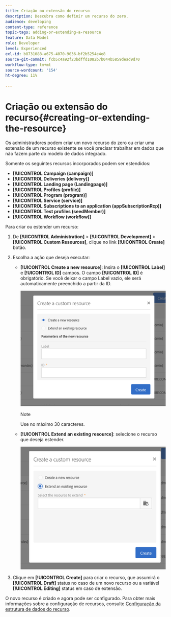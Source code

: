 ```yaml
---
title: Criação ou extensão do recurso
description: Descubra como definir um recurso do zero.
audience: developing
content-type: reference
topic-tags: adding-or-extending-a-resource
feature: Data Model
role: Developer
level: Experienced
exl-id: b8731088-a675-4070-9036-bf2b5254e4e8
source-git-commit: fcb5c4a92f23bdffd1082b7b044b5859dead9d70
workflow-type: tm+mt
source-wordcount: '154'
ht-degree: 11%

---
```


# Criação ou extensão do recurso{#creating-or-extending-the-resource}

Os administradores podem criar um novo recurso do zero ou criar uma extensão de um recurso existente se você precisar trabalhar em dados que não fazem parte do modelo de dados integrado.

Somente os seguintes recursos incorporados podem ser estendidos:

* **[!UICONTROL Campaign (campaign)]**
* **[!UICONTROL Deliveries (delivery)]**
* **[!UICONTROL Landing page (Landingpage)]**
* **[!UICONTROL Profiles (profile)]**
* **[!UICONTROL Program (program)]**
* **[!UICONTROL Service (service)]**
* **[!UICONTROL Subscriptions to an application (appSubscriptionRcp)]**
* **[!UICONTROL Test profiles (seedMember)]**
* **[!UICONTROL Workflow (workflow)]**

Para criar ou estender um recurso:

1. De **[!UICONTROL Administration]** > **[!UICONTROL Development]** > **[!UICONTROL Custom Resources]**, clique no link **[!UICONTROL Create]** botão.
1. Escolha a ação que deseja executar:

   * **[!UICONTROL Create a new resource]**: Insira o **[!UICONTROL Label]** e **[!UICONTROL ID]** campos. O campo **[!UICONTROL ID]** é obrigatório. Se você deixar o campo Label vazio, ele será automaticamente preenchido a partir da ID.

     ![](assets/schema_extension_2.png)

     >[!NOTE]
     >
     >Use no máximo 30 caracteres.

   * **[!UICONTROL Extend an existing resource]**: selecione o recurso que deseja estender.

     ![](assets/schema_extension_10.png)

1. Clique em **[!UICONTROL Create]** para criar o recurso, que assumirá o **[!UICONTROL Draft]** status no caso de um novo recurso ou a variável **[!UICONTROL Editing]** status em caso de extensão.

O novo recurso é criado e agora pode ser configurado. Para obter mais informações sobre a configuração de recursos, consulte [Configuração da estrutura de dados do recurso](../../developing/using/configuring-the-resource-s-data-structure.md).
